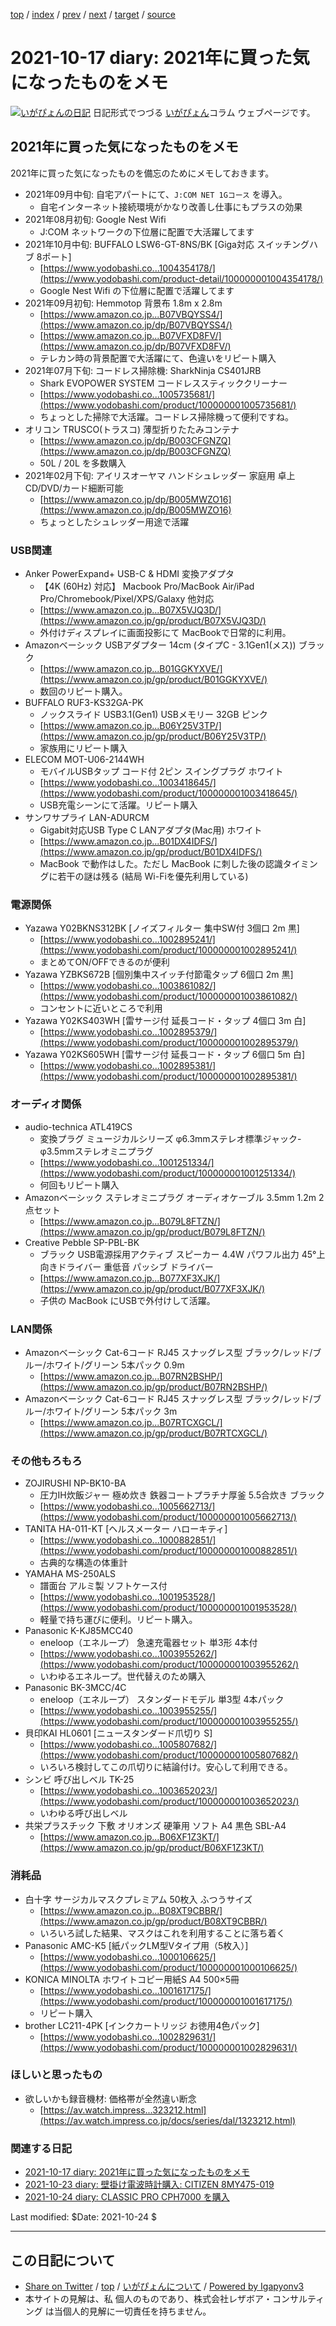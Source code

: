[top](../index.html) 
 / [index](index.html) 
 / [prev](ig210606.html) 
 / [next](ig211023.html) 
 / [target](http://www.igapyon.jp/igapyon/diary/2021/ig211017.html) 
 / [source](https://github.com/igapyon/diary/blob/master/2021/ig211017.src.md) 

2021-10-17 diary: 2021年に買った気になったものをメモ
=====================================================================================================
[![いがぴょんの日記](http://www.igapyon.jp/igapyon/diary/images/iga200306s.jpg "いがぴょん")](http://www.igapyon.jp/igapyon/diary/memo/memoigapyon.html) 日記形式でつづる [いがぴょん](http://www.igapyon.jp/igapyon/diary/memo/memoigapyon.html)コラム ウェブページです。

## 2021年に買った気になったものをメモ

2021年に買った気になったものを備忘のためにメモしておきます。

* 2021年09月中旬: 自宅アパートにて、`J:COM NET 1Gコース` を導入。
    * 自宅インターネット接続環境がかなり改善し仕事にもプラスの効果
* 2021年08月初旬: Google Nest Wifi
    * J:COM ネットワークの下位層に配置で大活躍してます
* 2021年10月中旬: BUFFALO LSW6-GT-8NS/BK [Giga対応 スイッチングハブ 8ポート]
    * [https://www.yodobashi.co...1004354178/](https://www.yodobashi.com/product-detail/100000001004354178/)
    * Google Nest Wifi の下位層に配置で活躍してます
* 2021年09月初旬: Hemmotop 背景布 1.8m x 2.8m
    * [https://www.amazon.co.jp...B07VBQYSS4/](https://www.amazon.co.jp/dp/B07VBQYSS4/)
    * [https://www.amazon.co.jp...B07VFXD8FV/](https://www.amazon.co.jp/dp/B07VFXD8FV/)
    * テレカン時の背景配置で大活躍にて、色違いをリピート購入
* 2021年07月下旬: コードレス掃除機: SharkNinja CS401JRB
    * Shark EVOPOWER SYSTEM コードレススティッククリーナー
    * [https://www.yodobashi.co...1005735681/](https://www.yodobashi.com/product/100000001005735681/)
    * ちょっとした掃除で大活躍。コードレス掃除機って便利ですね。
* オリコン TRUSCO(トラスコ) 薄型折りたたみコンテナ
    * [https://www.amazon.co.jp/dp/B003CFGNZQ](https://www.amazon.co.jp/dp/B003CFGNZQ)
    * 50L / 20L を多数購入
* 2021年02月下旬: アイリスオーヤマ ハンドシュレッダー 家庭用 卓上 CD/DVD/カード細断可能
    * [https://www.amazon.co.jp/dp/B005MWZO16](https://www.amazon.co.jp/dp/B005MWZO16)
    * ちょっとしたシュレッダー用途で活躍

### USB関連

* Anker PowerExpand+ USB-C & HDMI 変換アダプタ
    * 【4K (60Hz) 対応】 Macbook Pro/MacBook Air/iPad Pro/Chromebook/Pixel/XPS/Galaxy 他対応
    * [https://www.amazon.co.jp...B07X5VJQ3D/](https://www.amazon.co.jp/gp/product/B07X5VJQ3D/)
    * 外付けディスプレイに画面投影にて MacBookで日常的に利用。
* Amazonベーシック USBアダプター 14cm (タイプC - 3.1Gen1(メス)) ブラック
    * [https://www.amazon.co.jp...B01GGKYXVE/](https://www.amazon.co.jp/gp/product/B01GGKYXVE/)
    * 数回のリピート購入。
* BUFFALO RUF3-KS32GA-PK
    * ノックスライド USB3.1(Gen1) USBメモリー 32GB ピンク
    * [https://www.amazon.co.jp...B06Y25V3TP/](https://www.amazon.co.jp/gp/product/B06Y25V3TP/)
    * 家族用にリピート購入
* ELECOM MOT-U06-2144WH
    * モバイルUSBタップ コード付 2ピン スイングプラグ ホワイト
    * [https://www.yodobashi.co...1003418645/](https://www.yodobashi.com/product/100000001003418645/)
    * USB充電シーンにて活躍。リピート購入
* サンワサプライ LAN-ADURCM
    * Gigabit対応USB Type C LANアダプタ(Mac用) ホワイト
    * [https://www.amazon.co.jp...B01DX4IDFS/](https://www.amazon.co.jp/gp/product/B01DX4IDFS/)
    * MacBook で動作はした。ただし MacBook に刺した後の認識タイミングに若干の謎は残る (結局 Wi-Fiを優先利用している)

### 電源関係

* Yazawa Y02BKNS312BK [ノイズフィルター 集中SW付 3個口 2m 黒]
    * [https://www.yodobashi.co...1002895241/](https://www.yodobashi.com/product/100000001002895241/)
    * まとめてON/OFFできるのが便利
* Yazawa YZBKS672B [個別集中スイッチ付節電タップ 6個口 2m 黒]
    * [https://www.yodobashi.co...1003861082/](https://www.yodobashi.com/product/100000001003861082/)
    * コンセントに近いところで利用
* Yazawa Y02KS403WH [雷サージ付 延長コード・タップ 4個口 3m 白]
    * [https://www.yodobashi.co...1002895379/](https://www.yodobashi.com/product/100000001002895379/)
* Yazawa Y02KS605WH [雷サージ付 延長コード・タップ 6個口 5m 白]
    * [https://www.yodobashi.co...1002895381/](https://www.yodobashi.com/product/100000001002895381/)

### オーディオ関係

* audio-technica ATL419CS
    * 変換プラグ ミュージカルシリーズ φ6.3mmステレオ標準ジャック-φ3.5mmステレオミニプラグ
    * [https://www.yodobashi.co...1001251334/](https://www.yodobashi.com/product/100000001001251334/)
    * 何回もリピート購入
* Amazonベーシック ステレオミニプラグ オーディオケーブル 3.5mm 1.2m 2点セット
    * [https://www.amazon.co.jp...B079L8FTZN/](https://www.amazon.co.jp/gp/product/B079L8FTZN/)
* Creative Pebble SP-PBL-BK
    * ブラック USB電源採用アクティブ スピーカー 4.4W パワフル出力 45°上向きドライバー 重低音 パッシブ ドライバー 
    * [https://www.amazon.co.jp...B077XF3XJK/](https://www.amazon.co.jp/gp/product/B077XF3XJK/)
    * 子供の MacBook にUSBで外付けして活躍。

### LAN関係

* Amazonベーシック Cat-6コード RJ45 スナッグレス型 ブラック/レッド/ブルー/ホワイト/グリーン 5本パック 0.9m
    * [https://www.amazon.co.jp...B07RN2BSHP/](https://www.amazon.co.jp/gp/product/B07RN2BSHP/)
* Amazonベーシック Cat-6コード RJ45 スナッグレス型 ブラック/レッド/ブルー/ホワイト/グリーン 5本パック 3m
    * [https://www.amazon.co.jp...B07RTCXGCL/](https://www.amazon.co.jp/gp/product/B07RTCXGCL/)

### その他もろもろ

* ZOJIRUSHI NP-BK10-BA
    * 圧力IH炊飯ジャー 極め炊き 鉄器コートプラチナ厚釜 5.5合炊き ブラック
    * [https://www.yodobashi.co...1005662713/](https://www.yodobashi.com/product/100000001005662713/)
* TANITA HA-011-KT [ヘルスメーター ハローキティ]
    * [https://www.yodobashi.co...1000882851/](https://www.yodobashi.com/product/100000001000882851/)
    * 古典的な構造の体重計
* YAMAHA MS-250ALS
    * 譜面台 アルミ製 ソフトケース付
    * [https://www.yodobashi.co...1001953528/](https://www.yodobashi.com/product/100000001001953528/)
    * 軽量で持ち運びに便利。リピート購入。
* Panasonic K-KJ85MCC40
    * eneloop（エネループ） 急速充電器セット 単3形 4本付
    * [https://www.yodobashi.co...1003955262/](https://www.yodobashi.com/product/100000001003955262/)
    * いわゆるエネループ。世代替えのため購入
* Panasonic BK-3MCC/4C
    * eneloop（エネループ） スタンダードモデル 単3型 4本パック
    * [https://www.yodobashi.co...1003955255/](https://www.yodobashi.com/product/100000001003955255/)
* 貝印KAI HL0601 [ニュースタンダード爪切り S]
    * [https://www.yodobashi.co...1005807682/](https://www.yodobashi.com/product/100000001005807682/)
    * いろいろ検討してこの爪切りに結論付け。安心して利用できる。
* シンビ 呼び出しベル TK-25
    * [https://www.yodobashi.co...1003652023/](https://www.yodobashi.com/product/100000001003652023/)
    * いわゆる呼び出しベル
* 共栄プラスチック 下敷 オリオンズ 硬筆用 ソフト A4 黒色 SBL-A4
    * [https://www.amazon.co.jp...B06XF1Z3KT/](https://www.amazon.co.jp/gp/product/B06XF1Z3KT/)

### 消耗品

* 白十字 サージカルマスクプレミアム 50枚入 ふつうサイズ
    * [https://www.amazon.co.jp...B08XT9CBBR/](https://www.amazon.co.jp/gp/product/B08XT9CBBR/)
    * いろいろ試した結果、マスクはこれを利用することに落ち着く
* Panasonic AMC-K5 [紙パックLM型Vタイプ用（5枚入）]
    * [https://www.yodobashi.co...1000106625/](https://www.yodobashi.com/product/100000001000106625/)
* KONICA MINOLTA ホワイトコピー用紙S A4 500×5冊
    * [https://www.yodobashi.co...1001617175/](https://www.yodobashi.com/product/100000001001617175/)
    * リピート購入
* brother LC211-4PK [インクカートリッジ お徳用4色パック]
    * [https://www.yodobashi.co...1002829631/](https://www.yodobashi.com/product/100000001002829631/)

### ほしいと思ったもの

* 欲しいかも録音機材: 価格帯が全然違い断念
    * [https://av.watch.impress...323212.html](https://av.watch.impress.co.jp/docs/series/dal/1323212.html)

### 関連する日記

- [2021-10-17 diary: 2021年に買った気になったものをメモ](http://www.igapyon.jp/igapyon/diary/2021/ig211017.html)
- [2021-10-23 diary: 壁掛け電波時計購入: CITIZEN 8MY475-019](http://www.igapyon.jp/igapyon/diary/2021/ig211023.html)
- [2021-10-24 diary: CLASSIC PRO CPH7000 を購入](http://www.igapyon.jp/igapyon/diary/2021/ig211024.html)

Last modified: $Date: 2021-10-24 $


----------------------------------------------------------------------------------------------------

## この日記について

* [Share on Twitter](https://twitter.com/intent/tweet?hashtags=igapyon%2Cdiary%2C%E3%81%84%E3%81%8C%E3%81%B4%E3%82%87%E3%82%93&text=2021%E5%B9%B4%E3%81%AB%E8%B2%B7%E3%81%A3%E3%81%9F%E6%B0%97%E3%81%AB%E3%81%AA%E3%81%A3%E3%81%9F%E3%82%82%E3%81%AE%E3%82%92%E3%83%A1%E3%83%A2&url=http%3A%2F%2Fwww.igapyon.jp%2Figapyon%2Fdiary%2F2021%2Fig211017.html) / [top](../index.html) / [いがぴょんについて](http://www.igapyon.jp/igapyon/diary/memo/memoigapyon.html) / [Powered by Igapyonv3](https://github.com/igapyon/igapyonv3)
* 本サイトの見解は、私 個人のものであり、株式会社レザボア・コンサルティング は当個人的見解に一切責任を持ちません。 
